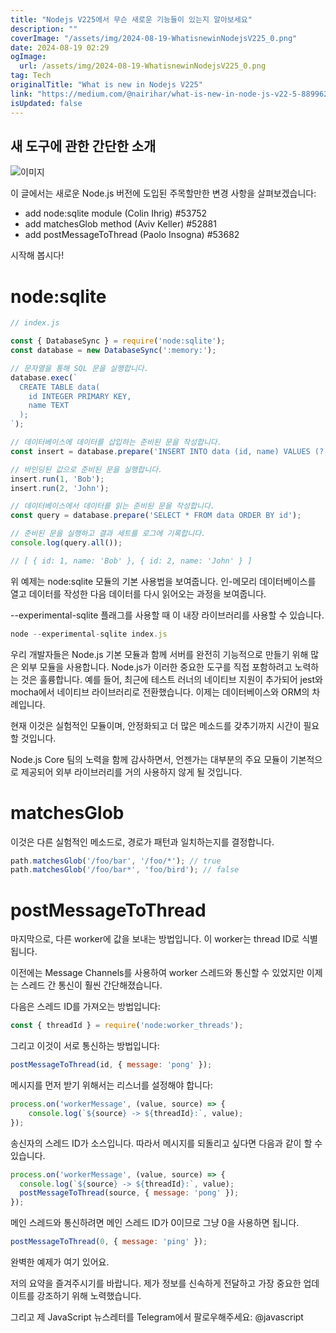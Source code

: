 ```yaml
---
title: "Nodejs V225에서 무슨 새로운 기능들이 있는지 알아보세요"
description: ""
coverImage: "/assets/img/2024-08-19-WhatisnewinNodejsV225_0.png"
date: 2024-08-19 02:29
ogImage: 
  url: /assets/img/2024-08-19-WhatisnewinNodejsV225_0.png
tag: Tech
originalTitle: "What is new in Nodejs V225"
link: "https://medium.com/@nairihar/what-is-new-in-node-js-v22-5-8899620ddebf"
isUpdated: false
---
```



## 새 도구에 관한 간단한 소개

![이미지](/assets/img/2024-08-19-WhatisnewinNodejsV225_0.png)

이 글에서는 새로운 Node.js 버전에 도입된 주목할만한 변경 사항을 살펴보겠습니다:

- add node:sqlite module (Colin Ihrig) #53752
- add matchesGlob method (Aviv Keller) #52881
- add postMessageToThread (Paolo Insogna) #53682

<!-- cozy-coder - 수평 -->
<ins class="adsbygoogle"
     style="display:block"
     data-ad-client="ca-pub-4877378276818686"
     data-ad-slot="1107185301"
     data-ad-format="auto"
     data-full-width-responsive="true"></ins>
<script>
     (adsbygoogle = window.adsbygoogle || []).push({});
</script>

시작해 봅시다!

# node:sqlite

```js
// index.js

const { DatabaseSync } = require('node:sqlite');
const database = new DatabaseSync(':memory:');

// 문자열을 통해 SQL 문을 실행합니다.
database.exec(`
  CREATE TABLE data(
    id INTEGER PRIMARY KEY,
    name TEXT
  );
`);

// 데이터베이스에 데이터를 삽입하는 준비된 문을 작성합니다.
const insert = database.prepare('INSERT INTO data (id, name) VALUES (?, ?)');

// 바인딩된 값으로 준비된 문을 실행합니다.
insert.run(1, 'Bob');
insert.run(2, 'John');

// 데이터베이스에서 데이터를 읽는 준비된 문을 작성합니다.
const query = database.prepare('SELECT * FROM data ORDER BY id');

// 준비된 문을 실행하고 결과 세트를 로그에 기록합니다.
console.log(query.all());

// [ { id: 1, name: 'Bob' }, { id: 2, name: 'John' } ]
```

위 예제는 node:sqlite 모듈의 기본 사용법을 보여줍니다. 인-메모리 데이터베이스를 열고 데이터를 작성한 다음 데이터를 다시 읽어오는 과정을 보여줍니다.

<!-- cozy-coder - 수평 -->
<ins class="adsbygoogle"
     style="display:block"
     data-ad-client="ca-pub-4877378276818686"
     data-ad-slot="1107185301"
     data-ad-format="auto"
     data-full-width-responsive="true"></ins>
<script>
     (adsbygoogle = window.adsbygoogle || []).push({});
</script>

--experimental-sqlite 플래그를 사용할 때 이 내장 라이브러리를 사용할 수 있습니다.

```js
node --experimental-sqlite index.js
```

우리 개발자들은 Node.js 기본 모듈과 함께 서버를 완전히 기능적으로 만들기 위해 많은 외부 모듈을 사용합니다. Node.js가 이러한 중요한 도구를 직접 포함하려고 노력하는 것은 훌륭합니다. 예를 들어, 최근에 테스트 러너의 네이티브 지원이 추가되어 jest와 mocha에서 네이티브 라이브러리로 전환했습니다. 이제는 데이터베이스와 ORM의 차례입니다.

현재 이것은 실험적인 모듈이며, 안정화되고 더 많은 메소드를 갖추기까지 시간이 필요할 것입니다.

<!-- cozy-coder - 수평 -->
<ins class="adsbygoogle"
     style="display:block"
     data-ad-client="ca-pub-4877378276818686"
     data-ad-slot="1107185301"
     data-ad-format="auto"
     data-full-width-responsive="true"></ins>
<script>
     (adsbygoogle = window.adsbygoogle || []).push({});
</script>

Node.js Core 팀의 노력을 함께 감사하면서, 언젠가는 대부분의 주요 모듈이 기본적으로 제공되어 외부 라이브러리를 거의 사용하지 않게 될 것입니다.

# matchesGlob

이것은 다른 실험적인 메소드로, 경로가 패턴과 일치하는지를 결정합니다.

```js
path.matchesGlob('/foo/bar', '/foo/*'); // true
path.matchesGlob('/foo/bar*', 'foo/bird'); // false
```

<!-- cozy-coder - 수평 -->
<ins class="adsbygoogle"
     style="display:block"
     data-ad-client="ca-pub-4877378276818686"
     data-ad-slot="1107185301"
     data-ad-format="auto"
     data-full-width-responsive="true"></ins>
<script>
     (adsbygoogle = window.adsbygoogle || []).push({});
</script>

# postMessageToThread

마지막으로, 다른 worker에 값을 보내는 방법입니다. 이 worker는 thread ID로 식별됩니다.

이전에는 Message Channels를 사용하여 worker 스레드와 통신할 수 있었지만 이제는 스레드 간 통신이 훨씬 간단해졌습니다.

다음은 스레드 ID를 가져오는 방법입니다:

<!-- cozy-coder - 수평 -->
<ins class="adsbygoogle"
     style="display:block"
     data-ad-client="ca-pub-4877378276818686"
     data-ad-slot="1107185301"
     data-ad-format="auto"
     data-full-width-responsive="true"></ins>
<script>
     (adsbygoogle = window.adsbygoogle || []).push({});
</script>

```js
const { threadId } = require('node:worker_threads');
```

그리고 이것이 서로 통신하는 방법입니다:

```js
postMessageToThread(id, { message: 'pong' });
```

메시지를 먼저 받기 위해서는 리스너를 설정해야 합니다:

<!-- cozy-coder - 수평 -->
<ins class="adsbygoogle"
     style="display:block"
     data-ad-client="ca-pub-4877378276818686"
     data-ad-slot="1107185301"
     data-ad-format="auto"
     data-full-width-responsive="true"></ins>
<script>
     (adsbygoogle = window.adsbygoogle || []).push({});
</script>

```js
process.on('workerMessage', (value, source) => {
    console.log(`${source} -> ${threadId}:`, value);
});
```

송신자의 스레드 ID가 소스입니다. 따라서 메시지를 되돌리고 싶다면 다음과 같이 할 수 있습니다.

```js
process.on('workerMessage', (value, source) => {
  console.log(`${source} -> ${threadId}:`, value);
  postMessageToThread(source, { message: 'pong' });
});
```

메인 스레드와 통신하려면 메인 스레드 ID가 0이므로 그냥 0을 사용하면 됩니다.

<!-- cozy-coder - 수평 -->
<ins class="adsbygoogle"
     style="display:block"
     data-ad-client="ca-pub-4877378276818686"
     data-ad-slot="1107185301"
     data-ad-format="auto"
     data-full-width-responsive="true"></ins>
<script>
     (adsbygoogle = window.adsbygoogle || []).push({});
</script>

```js
postMessageToThread(0, { message: 'ping' });
```

완벽한 예제가 여기 있어요.

저의 요약을 즐겨주시기를 바랍니다. 제가 정보를 신속하게 전달하고 가장 중요한 업데이트를 강조하기 위해 노력했습니다.

그리고 제 JavaScript 뉴스레터를 Telegram에서 팔로우해주세요: @javascript